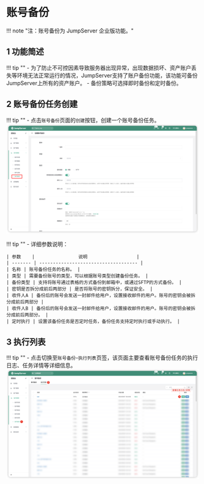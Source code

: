 # 账号备份
!!! note "注：账号备份为 JumpServer 企业版功能。"

## 1 功能简述
!!! tip ""
    - 为了防止不可控因素导致服务器出现异常，出现数据损坏、资产账户丢失等环境无法正常运行的情况，JumpServer支持了账户备份功能，该功能可备份JumpServer上所有的资产账户。
    - 备份策略可选择即时备份和定时备份。

## 2 账号备份任务创建
!!! tip ""
    - 点击`账号备份`页面的`创建`按钮，创建一个账号备份任务。
![account_backup01](../../../img/account_backup01.png)

!!! tip ""
    - 详细参数说明：

    | 参数    |                说明                  |
    | ------- | ------------------------------------ |
    | 名称 | 账号备份任务的名称。 |
    | 类型 | 需要备份账号的类型，可以根据账号类型创建备份任务。 |
    | 备份类型 | 支持将账号通过表格的方式备份到邮箱中，或通过SFTP的方式备份。 |
    | 密钥是否拆分成前后两部分 | 是否将账号的密钥拆分，保证安全。 |
    | 收件人A | 备份后的账号会发送一封邮件给用户，设置接收邮件的用户。账号的密钥会被拆分成前后两部分 |
    | 收件人B | 备份后的账号会发送一封邮件给用户，设置接收邮件的用户。账号的密钥会被拆分成前后两部分。 |
    | 定时执行 | 设置该备份任务是否定时任务，备份任务支持定时执行或手动执行。 |

## 3 执行列表
!!! tip ""
    - 点击切换至`账号备份`-`执行列表`页签，该页面主要查看账号备份任务的执行日志、任务详情等详细信息。
![account_backup02](../../../img/account_backup02.png)